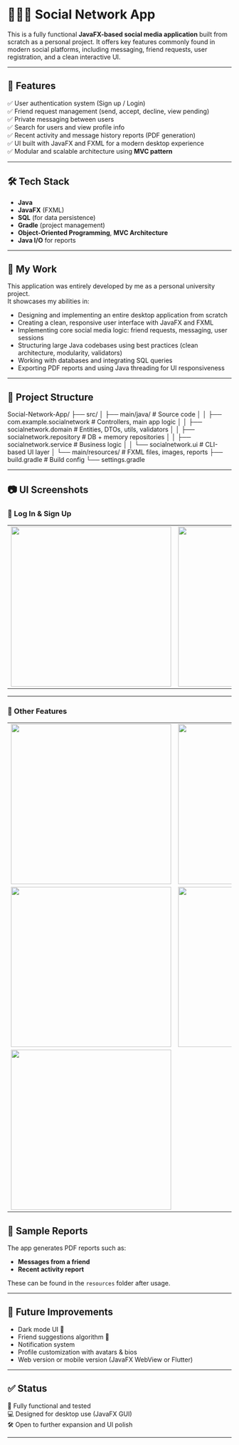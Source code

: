 # 🧑‍🤝‍🧑 Social Network App

This is a fully functional **JavaFX-based social media application** built from scratch as a personal project. It offers key features commonly found in modern social platforms, including messaging, friend requests, user registration, and a clean interactive UI.

---

## 🚀 Features

✅ User authentication system (Sign up / Login)  
✅ Friend request management (send, accept, decline, view pending)  
✅ Private messaging between users  
✅ Search for users and view profile info  
✅ Recent activity and message history reports (PDF generation)  
✅ UI built with JavaFX and FXML for a modern desktop experience  
✅ Modular and scalable architecture using **MVC pattern**

---

## 🛠️ Tech Stack

- **Java**
- **JavaFX** (FXML)
- **SQL** (for data persistence)
- **Gradle** (project management)
- **Object-Oriented Programming**, **MVC Architecture**
- **Java I/O** for reports

---

## 🧠 My Work

This application was entirely developed by me as a personal university project.  
It showcases my abilities in:

- Designing and implementing an entire desktop application from scratch
- Creating a clean, responsive user interface with JavaFX and FXML
- Implementing core social media logic: friend requests, messaging, user sessions
- Structuring large Java codebases using best practices (clean architecture, modularity, validators)
- Working with databases and integrating SQL queries
- Exporting PDF reports and using Java threading for UI responsiveness

---

## 📁 Project Structure

Social-Network-App/ ├── src/ 
│ ├── main/java/ # Source code 
│ │ ├── com.example.socialnetwork # Controllers, main app logic 
│ │ ├── socialnetwork.domain # Entities, DTOs, utils, validators 
│ │ ├── socialnetwork.repository # DB + memory repositories 
│ │ ├── socialnetwork.service # Business logic 
│ │ └── socialnetwork.ui # CLI-based UI layer 
│ └── main/resources/ # FXML files, images, reports 
├── build.gradle # Build config 
└── settings.gradle

---
## 📷 UI Screenshots

### 🔐 Log In & Sign Up

<table>
<tr>
<td><img src="https://github.com/user-attachments/assets/f8672a32-c303-42dc-9969-59eba218c99e" width="360"/></td>
<td><img src="https://github.com/user-attachments/assets/5cd5ed3e-fc7d-44b5-8b94-0eef7e2192eb" width="360"/></td>
</tr>
</table>

---

### 🧩 Other Features

<table>
<tr>
<td><img src="https://github.com/user-attachments/assets/3b59f6ae-ad10-4b13-b8c8-506fa26f59d3" width="360"/></td>
<td><img src="https://github.com/user-attachments/assets/432133f5-7f9c-4114-9bd6-a366495c069d" width="360"/></td>
</tr>
<tr>
<td><img src="https://github.com/user-attachments/assets/9b514b7d-9021-4262-9e8b-a628f29e4706" width="360"/></td>
<td><img src="https://github.com/user-attachments/assets/a55a58be-4a49-4d5b-bfa3-8a4147e06c0c" width="360"/></td>
</tr>
<tr>
<td><img src="https://github.com/user-attachments/assets/d23163ff-1ae9-4c2a-b584-fd058daedf8d" width="360"/></td>
<td></td>
</tr>
</table

---

## 📄 Sample Reports

The app generates PDF reports such as:
- **Messages from a friend**
- **Recent activity report**

These can be found in the `resources` folder after usage.

---

## 🎯 Future Improvements

- Dark mode UI 🌙  
- Friend suggestions algorithm 🤖  
- Notification system  
- Profile customization with avatars & bios  
- Web version or mobile version (JavaFX WebView or Flutter)

---

## ✅ Status

📌 Fully functional and tested  
💻 Designed for desktop use (JavaFX GUI)  
🛠️ Open to further expansion and UI polish

---
